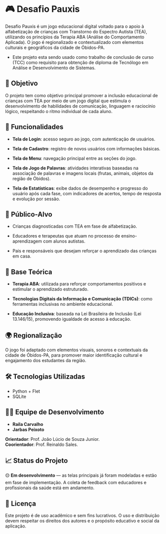 # 🎮 Desafio Pauxis
Desafio Pauxis é um jogo educacional digital voltado para o apoio à alfabetização de crianças com Transtorno do Espectro Autista (TEA), utilizando os princípios da Terapia ABA (Análise do Comportamento Aplicada). O jogo é regionalizado e contextualizado com elementos culturais e geográficos da cidade de Óbidos-PA. <br>
- Este projeto esta sendo usado como trabalho de conclusão de curso (TCC) como requisito para obtenção de diploma de Tecnólogo em Análise e Desenvolvimento de Sistemas.

## 📌 Objetivo
O projeto tem como objetivo principal promover a inclusão educacional de crianças com TEA por meio de um jogo digital que estimula o desenvolvimento de habilidades de comunicação, linguagem e raciocínio lógico, respeitando o ritmo individual de cada aluno.

## 🧩 Funcionalidades
- **Tela de Login**: acesso seguro ao jogo, com autenticação de usuários.

- **Tela de Cadastro**: registro de novos usuários com informações básicas.

- **Tela de Menu**: navegação principal entre as seções do jogo.

- **Tela de Jogo de Palavras**: atividades interativas baseadas na associação de palavras e imagens locais (frutas, animais, objetos da região de Óbidos).

- **Tela de Estatísticas**: exibe dados de desempenho e progresso do usuário após cada fase, com indicadores de acertos, tempo de resposta e evolução por sessão.

## 🎯 Público-Alvo
- Crianças diagnosticadas com TEA em fase de alfabetização.

- Educadores e terapeutas que atuam no processo de ensino-aprendizagem com alunos autistas.

- Pais e responsáveis que desejam reforçar o aprendizado das crianças em casa.

## 🧠 Base Teórica
- **Terapia ABA**: utilizada para reforçar comportamentos positivos e estimular o aprendizado estruturado.

- **Tecnologias Digitais da Informação e Comunicação (TDICs)**: como ferramentas inclusivas no ambiente educacional.

- **Educação Inclusiva**: baseada na Lei Brasileira de Inclusão (Lei 13.146/15), promovendo igualdade de acesso à educação.

## 🌍 Regionalização
O jogo foi adaptado com elementos visuais, sonoros e contextuais da cidade de Óbidos-PA, para promover maior identificação cultural e engajamento dos estudantes da região.

## 🛠️ Tecnologias Utilizadas
- Python + Flet
- SQLite

## 👩‍💻 Equipe de Desenvolvimento
- **Raila Carvalho**
- **Jarbas Peixoto**

**Orientador**: Prof. João Lúcio de Souza Junior. <br>
**Coorientador**: Prof. Reinaldo Sales.

## 📈 Status do Projeto
🟡 **Em desenvolvimento** — as telas principais já foram modeladas e estão em fase de implementação. A coleta de feedback com educadores e profissionais da saúde está em andamento.

## 📄 Licença
Este projeto é de uso acadêmico e sem fins lucrativos. O uso e distribuição devem respeitar os direitos dos autores e o propósito educativo e social da aplicação.
